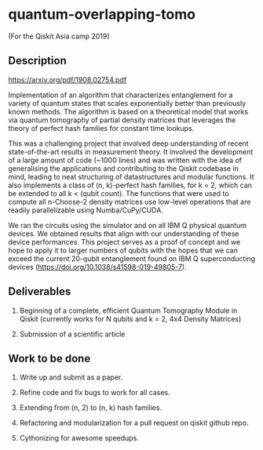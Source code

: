 # quantum-overlapping-tomo

(For the Qiskit Asia camp 2019)

## Description

https://arxiv.org/pdf/1908.02754.pdf

Implementation of an algorithm that characterizes entanglement for a variety of quantum states that scales exponentially better than previously known methods. The algorithm is based on a theoretical model that works via quantum tomography of partial density matrices that leverages the theory of perfect hash families for constant time lookups. 

This was a challenging project that involved deep understanding of recent state-of-the-art results in measurement theory. It involved the development of a large amount of code (~1000 lines) and was written with the idea of generalising the applications and contributing to the Qiskit codebase in mind, leading to neat structuring of datastructures and modular functions. It also implements a class of (n, k)-perfect hash families, for k = 2, which can be extended to all k < (qubit count). The functions that were used to compute all n-Choose-2 density matrices use low-level operations that are readily parallelizable using Numba/CuPy/CUDA. 

We ran the circuits using the simulator and on all IBM Q physical quantum devices. We obtained results that align with our understanding of these device performances. This project serves as a proof of concept and we hope to apply it to larger numbers of qubits with the hopes that we can exceed the current 20-qubit entanglement found on IBM Q superconducting devices (https://doi.org/10.1038/s41598-019-49805-7).


## Deliverables

 1. Beginning of a complete, efficient Quantum Tomography Module in Qiskit (currently works for N qubits and k = 2, 4x4 Density Matrices)
 
 2. Submission of a scientific article
 
 
 ## Work to be done
 
 1. Write up and submit as a paper.
 
 2. Refine code and fix bugs to work for all cases.
 
 3. Extending from (n, 2) to (n, k) hash families.
 
 4. Refactoring and modularization for a pull request on qiskit github repo.
 
 5. Cythonizing for awesome speedups.

